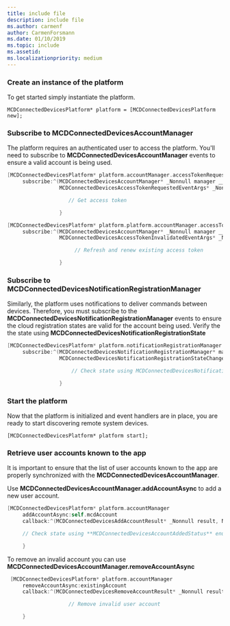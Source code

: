 ```yaml
---
title: include file
description: include file
ms.author: carmenf
author: CarmenForsmann
ms.date: 01/10/2019
ms.topic: include
ms.assetid: 
ms.localizationpriority: medium
---
```


### Create an instance of the platform

To get started simply instantiate the platform.

`MCDConnectedDevicesPlatform* platform = [MCDConnectedDevicesPlatform new];`

### Subscribe to MCDConnectedDevicesAccountManager

The platform requires an authenticated user to access the platform.  You'll need to subscribe to **MCDConnectedDevicesAccountManager** events to ensure a valid account is being used.

```ObjectiveC
[MCDConnectedDevicesPlatform* platform.accountManager.accessTokenRequested
     subscribe:^(MCDConnectedDevicesAccountManager* _Nonnull manager __unused,
                 MCDConnectedDevicesAccessTokenRequestedEventArgs* _Nonnull request __unused) {

                    // Get access token

                 }
```

```ObjectiveC
[MCDConnectedDevicesPlatform* platform.platform.accountManager.accessTokenInvalidated
     subscribe:^(MCDConnectedDevicesAccountManager* _Nonnull manager __unused,
                 MCDConnectedDevicesAccessTokenInvalidatedEventArgs* _Nonnull request) {

                      // Refresh and renew existing access token

                 }
```

### Subscribe to MCDConnectedDevicesNotificationRegistrationManager

Similarly, the platform uses notifications to deliver commands between devices.  Therefore, you must subscribe to the **MCDConnectedDevicesNotificationRegistrationManager** events to ensure the cloud registration states are valid for the account being used.  Verify the the state using **MCDConnectedDevicesNotificationRegistrationState**

```ObjectiveC
[MCDConnectedDevicesPlatform* platform.notificationRegistrationManager.notificationRegistrationStateChanged
     subscribe:^(MCDConnectedDevicesNotificationRegistrationManager* manager __unused,
                 MCDConnectedDevicesNotificationRegistrationStateChangedEventArgs* args __unused) {

                     // Check state using MCDConnectedDevicesNotificationRegistrationState enum

                 }

```

### Start the platform
Now that the platform is initialized and event handlers are in place, you are ready to start discovering remote system devices.  

`[MCDConnectedDevicesPlatform* platform start];`

### Retrieve user accounts known to the app

It is important to ensure that the list of user accounts known to the app are properly synchronized with the **MCDConnectedDevicesAccountManager**.

Use **MCDConnectedDevicesAccountManager.addAccountAsync** to add a new user account.

```ObjectiveC
[MCDConnectedDevicesPlatform* platform.accountManager
     addAccountAsync:self.mcdAccount
     callback:^(MCDConnectedDevicesAddAccountResult* _Nonnull result, NSError* _Nullable error) {

     // Check state using **MCDConnectedDevicesAccountAddedStatus** enum

     }
```

To remove an invalid account you can use **MCDConnectedDevicesAccountManager.removeAccountAsync**

```ObjectiveC
 [MCDConnectedDevicesPlatform* platform.accountManager
     removeAccountAsync:existingAccount
     callback:^(MCDConnectedDevicesRemoveAccountResult* _Nonnull result __unused, NSError* _Nullable error) {

                    // Remove invalid user account

     }
```